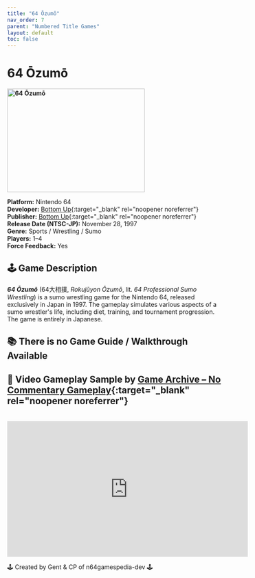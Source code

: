 ```yaml
---
title: "64 Ōzumō"
nav_order: 7
parent: "Numbered Title Games"
layout: default
toc: false
---
```


# 64 Ōzumō
<b>
<img src="https://images.launchbox-app.com//f03dd804-8c69-4f2d-b6e2-be21978f249f.png" alt="64 Ōzumō" width="320" height="240" />
</b>

**Platform:** Nintendo 64  
**Developer:** [Bottom Up](https://en-academic.com/dic.nsf/enwiki/3227018){:target="_blank" rel="noopener noreferrer"}  
**Publisher:** [Bottom Up](https://en-academic.com/dic.nsf/enwiki/3227018){:target="_blank" rel="noopener noreferrer"}  
**Release Date (NTSC-JP):** November 28, 1997  
**Genre:** Sports / Wrestling / Sumo  
**Players:** 1–4  
**Force Feedback:** Yes

## 🕹️ Game Description  
<em><strong>64 Ōzumō</strong></em> (64大相撲, <em>Rokujūyon Ōzumō</em>, lit. <em>64 Professional Sumo Wrestling</em>) is a sumo wrestling game for the Nintendo 64, released exclusively in Japan in 1997. The gameplay simulates various aspects of a sumo wrestler's life, including diet, training, and tournament progression. The game is entirely in Japanese.

## 📚 There is no Game Guide / Walkthrough Available  

## 🎥 Video Gameplay Sample by [Game Archive – No Commentary Gameplay](https://www.youtube.com/channel/UCsqOoOg7VbHJmw8jQ75odkg){:target="_blank" rel="noopener noreferrer"}

<br />

<iframe width="560" height="315" src="https://www.youtube.com/embed/LEY4HrslVas?start=7" title="64 Ōzumō – Gameplay Sample" frameborder="0" allowfullscreen></iframe>

🕹️ Created by Gent & CP of n64gamespedia-dev 🕹️

<!-- Vault Format: n64gamespedia-dev -->
<!-- Protocol Source: _vault-specs/format-protocol.md -->
